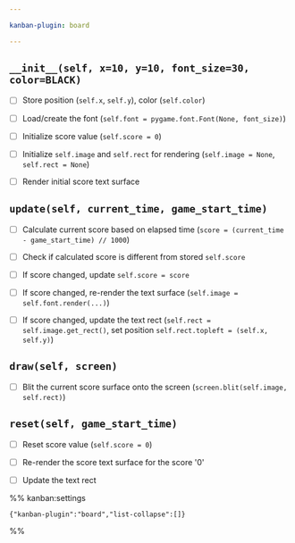 ```yaml
---

kanban-plugin: board

---
```


## `__init__(self, x=10, y=10, font_size=30, color=BLACK)`

- [ ] Store position (`self.x`, `self.y`), color (`self.color`)
- [ ] Load/create the font (`self.font = pygame.font.Font(None, font_size)`)
- [ ] Initialize score value (`self.score = 0`)
- [ ] Initialize `self.image` and `self.rect` for rendering (`self.image = None`, `self.rect = None`)
- [ ] Render initial score text surface


## `update(self, current_time, game_start_time)`

- [ ] Calculate current score based on elapsed time (`score = (current_time - game_start_time) // 1000`)
- [ ] Check if calculated score is different from stored `self.score`
- [ ] If score changed, update `self.score = score`
- [ ] If score changed, re-render the text surface (`self.image = self.font.render(...)`)
- [ ] If score changed, update the text rect (`self.rect = self.image.get_rect()`, set position `self.rect.topleft = (self.x, self.y)`)


## `draw(self, screen)`

- [ ] Blit the current score surface onto the screen (`screen.blit(self.image, self.rect)`)


## `reset(self, game_start_time)`

- [ ] Reset score value (`self.score = 0`)
- [ ] Re-render the score text surface for the score '0'
- [ ] Update the text rect




%% kanban:settings
```
{"kanban-plugin":"board","list-collapse":[]}
```
%%